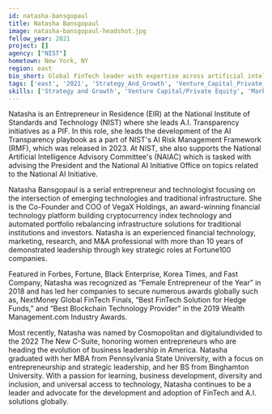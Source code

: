 ```yaml
---
id: natasha-bansgopaul
title: Natasha Bansgopaul
image: natasha-bansgopaul-headshot.jpg
fellow_year: 2021
project: []
agency: ["NIST"]
hometown: New York, NY
region: east
bio_short: Global FinTech leader with expertise across artificial intelligence, emerging technologies, and inter-agency collaboration.
tags: ['east', '2021', 'Strategy_And_Growth', 'Venture_Capital_Private_Equity', 'Marketing_And_Communications']
skills: ['Strategy and Growth', 'Venture Capital/Private Equity', 'Marketing and Communications']
---
```

Natasha is an Entrepreneur in Residence (EIR) at the National Institute of Standards and Technology (NIST) where she leads A.I. Transparency initiatives as a PIF. In this role, she leads the development of the AI Transparency playbook as a part of NIST's AI Risk Management Framework (RMF), which was released in 2023. At NIST, she also supports the National Artificial Intelligence Advisory Committee's (NAIAC) which is tasked with advising the President and the National AI Initiative Office on topics related to the National AI Initiative.

Natasha Bansgopaul is a serial entrepreneur and technologist focusing on the intersection of emerging technologies and traditional infrastructure. She is the Co-Founder and COO of VegaX Holdings, an award-winning financial  technology platform building cryptocurrency index technology and automated portfolio rebalancing  infrastructure solutions for traditional institutions and investors. Natasha is an experienced financial technology, marketing, research, and M&A professional with more than 10 years of demonstrated  leadership through key strategic roles at Fortune100 companies.

Featured  in Forbes, Fortune, Black Enterprise, Korea Times, and Fast Company, Natasha was recognized as “Female Entrepreneur of the Year” in 2018 and has led her companies to secure numerous awards globally such as, NextMoney Global  FinTech Finals, “Best FinTech Solution for Hedge Funds,” and “Best Blockchain Technology Provider” in  the 2019 Wealth Management.com Industry Awards.

Most recently, Natasha was named by Cosmopolitan and digitalundivided to the 2022 The New C-Suite, honoring women entrepreneurs who are heading the evolution of business leadership in America. Natasha graduated with her MBA from Pennsylvania State University, with a focus on entrepreneurship and strategic leadership, and her BS from Binghamton University. With a passion for learning, business  development, diversity and inclusion, and universal access to technology, Natasha continues to be a  leader and advocate for the development and adoption of FinTech and A.I. solutions globally.